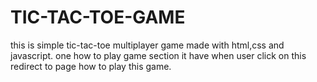 # TIC-TAC-TOE-GAME
this is simple tic-tac-toe multiplayer game made with html,css and javascript.
one how to play game section it have when user click on this redirect to page how to play this game.
